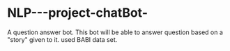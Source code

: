 # NLP---project-chatBot-
A question answer bot.  This bot will be able to answer question based on a "story" given to it. used BABI data set.
